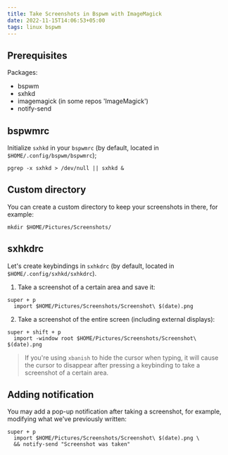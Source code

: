 ```yaml
---
title: Take Screenshots in Bspwm with ImageMagick 
date: 2022-11-15T14:06:53+05:00
tags: linux bspwm
---
```


## Prerequisites

Packages:

* bspwm
* sxhkd
* imagemagick (in some repos 'ImageMagick')
* notify-send

## bspwmrc

Initialize `sxhkd` in your `bspwmrc` (by default, located in `$HOME/.config/bspwm/bspwmrc`);

```shell
pgrep -x sxhkd > /dev/null || sxhkd &
```
## Custom directory

You can create a custom directory to keep your screenshots in there, for example:

```shell
mkdir $HOME/Pictures/Screenshots/
```

## sxhkdrc

Let's create keybindings in `sxhkdrc` (by default, located in `$HOME/.config/sxhkd/sxhkdrc`).

1. Take a screenshot of a certain area and save it:

```shell
super + p
  import $HOME/Pictures/Screenshots/Screenshot\ $(date).png
```
2. Take a screenshot of the entire screen (including external displays):

```shell
super + shift + p
  import -window root $HOME/Pictures/Screenshots/Screenshot\ $(date).png
```

> If you're using `xbanish` to hide the cursor when typing, it will cause the cursor to disappear after pressing a keybinding to take a screenshot of a certain area.

## Adding notification

You may add a pop-up notification after taking a screenshot, for example, modifying what we've previously written:

```shell
super + p
  import $HOME/Pictures/Screenshots/Screenshot\ $(date).png \
  && notify-send "Screenshot was taken"
```

